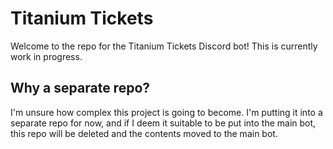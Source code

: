 # Titanium Tickets
Welcome to the repo for the Titanium Tickets Discord bot! This is currently work in progress.

## Why a separate repo?
I'm unsure how complex this project is going to become. I'm putting it into a separate repo for now, and if I deem it suitable to be put into the main bot, this repo will be deleted and the contents moved to the main bot.
